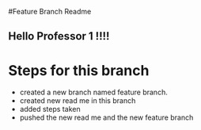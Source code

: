 #Feature Branch Readme

## Hello Professor 1 !!!!

# Steps for this branch
- created a new branch named feature branch.
- created new read me in this branch
- added steps taken
- pushed the new read me and the new feature branch

